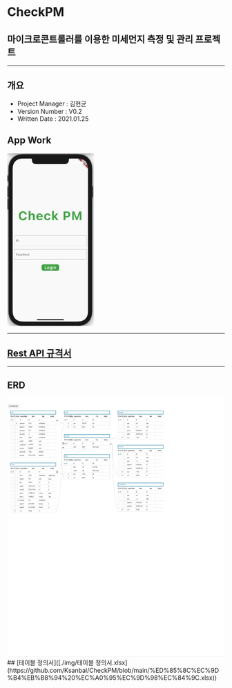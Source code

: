 # CheckPM
## 마이크로콘트롤러를 이용한 미세먼지 측정 및 관리 프로젝트
---
## 개요
- Project Manager : 김현균
- Version Number : V0.2
- Written Date : 2021.01.25

## App Work
<img src='./img/HowToWorkApp.gif' height=400>

---
## [Rest API 규격서](https://github.com/Ksanbal/CheckPM/blob/main/Restful%20API%20%EC%97%B0%EB%8F%99%20%EA%B7%9C%EA%B2%A9%EC%84%9C.md)

---
## ERD
<img src='./img/ERD_v0.2.png' height=600>
## [테이블 정의서]([./img/테이블 정의서.xlsx](https://github.com/Ksanbal/CheckPM/blob/main/%ED%85%8C%EC%9D%B4%EB%B8%94%20%EC%A0%95%EC%9D%98%EC%84%9C.xlsx))
